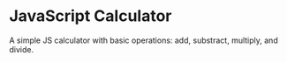 # JavaScript Calculator

A simple JS calculator with basic operations: add, substract, multiply, and divide. 
